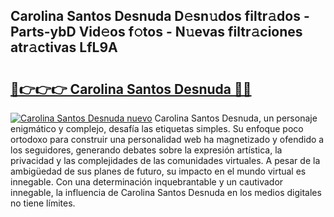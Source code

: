 ## Carolina Santos Desnuda D𝚎sn𝚞dos filtr𝚊dos - Parts-ybD Vid𝚎os f𝚘tos - N𝚞evas filtr𝚊ciones atr𝚊ctivas LfL9A

# <h2><a href="http://mb64dka.tromn.icu/?c=Carolina+Santos+Desnuda">🔗👉👉👉 Carolina Santos Desnuda 🔗🔗</a></h2>

[![Carolina Santos Desnuda nuevo](https://i.imgur.com/pEAQMta.gif)](http://mb64dka.tromn.icu/?c=Carolina+Santos+Desnuda)
Carolina Santos Desnuda, un personaje enigmático y complejo, desafía las etiquetas simples. Su enfoque poco ortodoxo para construir una personalidad web ha magnetizado y ofendido a los seguidores, generando debates sobre la expresión artística, la privacidad y las complejidades de las comunidades virtuales. A pesar de la ambigüedad de sus planes de futuro, su impacto en el mundo virtual es innegable. Con una determinación inquebrantable y un cautivador innegable, la influencia de Carolina Santos Desnuda en los medios digitales no tiene límites.
